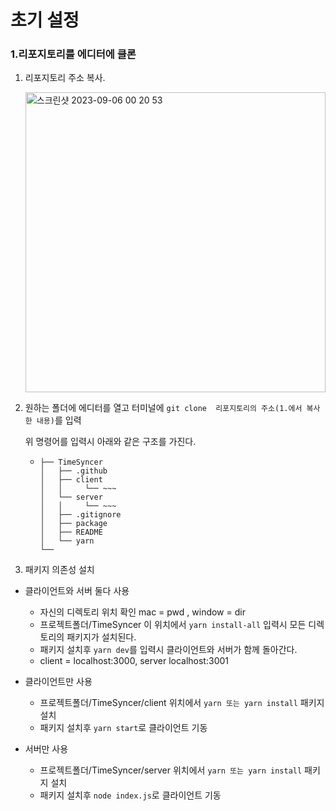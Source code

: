 # 초기 설정
### 1.리포지토리를 에디터에 클론

1. 리포지토리 주소 복사.

   <img width="480" alt="스크린샷 2023-09-06 00 20 53" src="https://github.com/ghdi6211/TimeSyncer/assets/82808175/3f06d055-cbd3-4575-b4e8-6dfcfd79e78c">


2. 원하는 폴더에 에디터를 열고 터미널에
   ``` git clone  리포지토리의 주소(1.에서 복사한 내용) ```를 입력

   위 명령어를 입력시 아래와 같은 구조를 가진다.
   - ```
     ├── TimeSyncer
     │   ├── .github
     │   ├── client
     │   │     └── ~~~
     │   └── server
     │   │     └── ~~~
     │   ├── .gitignore
     │   ├── package
     │   ├── README
     │   └── yarn
     └──
     ```

3.  패키지 의존성 설치
   - 클라이언트와 서버 둘다 사용
      - 자신의 디렉토리 위치 확인 mac = pwd , window = dir
      - 프로젝트폴더/TimeSyncer 이 위치에서 ```yarn install-all``` 입력시 모든 디렉토리의 패키지가 설치된다.
      - 패키지 설치후 ```yarn dev```를 입력시 클라이언트와 서버가 함께 돌아간다.
      - client = localhost:3000, server localhost:3001

   - 클라이언트만 사용
     - 프로젝트폴더/TimeSyncer/client 위치에서 ```yarn 또는 yarn install``` 패키지 설치
     - 패키지 설치후 ```yarn start```로 클라이언트 기동
    
   - 서버만 사용
     - 프로젝트폴더/TimeSyncer/server 위치에서 ```yarn 또는 yarn install``` 패키지 설치
     - 패키지 설치후 ```node index.js```로 클라이언트 기동
